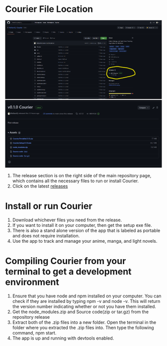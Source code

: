 # Courier File Location

![Release Location](https://github.com/ReStartQ/Courier/blob/main/Preview/ReleasesLocation.png)
![Release Preview](https://github.com/ReStartQ/Courier/blob/main/Preview/ReleasePreview.png)
1) The release section is on the right side of the main repository page, which contains all the necessary files to run or install Courier.
2) Click on the latest [releases](https://github.com/ReStartQ/Courier/releases)

# Install or run Courier
1) Download whichever files you need from the release.  
2) If you want to install it on your computer, then get the setup exe file.
3) There is also a stand alone version of the app that is labeled as portable and does not require installation.
4) Use the app to track and manage your anime, manga, and light novels.


# Compiling Courier from your terminal to get a development environment
1) Ensure that you have node and npm installed on your computer. You can check if they are installed by typing npm -v and node -v. This will return the version number 
indicating whether or not you have them installed.
2) Get the node_modules.zip and Source code(zip or tar.gz) from the repository release
3) Extract both of the .zip files into a new folder. Open the terminal in the folder where you extracted the .zip files into. Then type the following command, npm start.
4) The app is up and running with devtools enabled.
